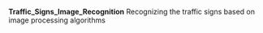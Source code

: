**Traffic_Signs_Image_Recognition**
Recognizing the traffic signs based on image processing algorithms
